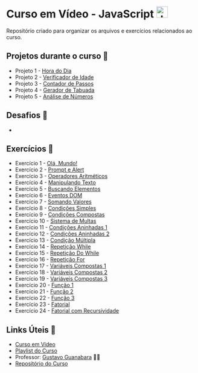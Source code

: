 # Curso em Vídeo - JavaScript <img src="https://cdn.jsdelivr.net/gh/devicons/devicon@latest/icons/javascript/javascript-original.svg" height="30"  alt="JavaScript logo" />

Repositório criado para organizar os arquivos e exercícios relacionados ao curso.

## Projetos durante o curso 🚀

* Projeto 1 - [Hora do Dia](https://kaiqueteixeira.github.io/Aprendendo-JS/Desafios/d001/index.html)
* Projeto 2 - [Verificador de Idade](https://kaiqueteixeira.github.io/Aprendendo-JS/Desafios/d002/index.html)
* Projeto 3 - [Contador de Passos](https://kaiqueteixeira.github.io/Aprendendo-JS/Desafios/d003/index.html)
* Projeto 4 - [Gerador de Tabuada](https://kaiqueteixeira.github.io/Aprendendo-JS/Desafios/d004/index.html)
* Projeto 5 - [Análise de Números](https://kaiqueteixeira.github.io/Aprendendo-JS/Desafios/d005/index.html)

## Desafios 🎯

* 

## Exercícios 📘

* Exercício 1 - [Olá, Mundo!](https://kaiqueteixeira.github.io/Aprendendo-JS/Exerc%C3%ADcios/ex001/index.html)
* Exercício 2 - [Prompt e Alert](https://kaiqueteixeira.github.io/Aprendendo-JS/Exerc%C3%ADcios/ex002/index.html)
* Exercício 3 - [Operadores Aritméticos](https://kaiqueteixeira.github.io/Aprendendo-JS/Exerc%C3%ADcios/ex003/index.html)
* Exercício 4 - [Manipulando Texto](https://kaiqueteixeira.github.io/Aprendendo-JS/Exerc%C3%ADcios/ex004/index.html)
* Exercício 5 - [Buscando Elementos](https://kaiqueteixeira.github.io/Aprendendo-JS/Exerc%C3%ADcios/ex005/index.html)
* Exercício 6 - [Eventos DOM](https://kaiqueteixeira.github.io/Aprendendo-JS/Exerc%C3%ADcios/ex006/index.html)
* Exercício 7 - [Somando Valores](https://kaiqueteixeira.github.io/Aprendendo-JS/Exerc%C3%ADcios/ex007/index.html)
* Exercício 8 - [Condições Simples](https://github.com/KaiqueTeixeira/Aprendendo-JS/blob/main/Exerc%C3%ADcios/ex008/script.js)
* Exercício 9 - [Condições Compostas](https://github.com/KaiqueTeixeira/Aprendendo-JS/blob/main/Exerc%C3%ADcios/ex009/script.js)
* Exercício 10 - [Sistema de Multas](https://kaiqueteixeira.github.io/Aprendendo-JS/Exerc%C3%ADcios/ex010/index.html)
* Exercício 11 - [Condições Aninhadas 1](https://github.com/KaiqueTeixeira/Aprendendo-JS/blob/main/Exerc%C3%ADcios/ex011/script.js)
* Exercício 12 - [Condições Aninhadas 2](https://github.com/KaiqueTeixeira/Aprendendo-JS/blob/main/Exerc%C3%ADcios/ex012/script.js)
* Exercício 13 - [Condição Múltipla](https://github.com/KaiqueTeixeira/Aprendendo-JS/blob/main/Exerc%C3%ADcios/ex013/script.js)
* Exercício 14 - [Repetição While](https://github.com/KaiqueTeixeira/Aprendendo-JS/blob/main/Exerc%C3%ADcios/ex014/script.js)
* Exercício 15 - [Repetição Do While](https://github.com/KaiqueTeixeira/Aprendendo-JS/blob/main/Exerc%C3%ADcios/ex015/script.js)
* Exercício 16 - [Repetição For](https://github.com/KaiqueTeixeira/Aprendendo-JS/blob/main/Exerc%C3%ADcios/ex016/script.js)
* Exercício 17 - [Variáveis Compostas 1](https://github.com/KaiqueTeixeira/Aprendendo-JS/blob/main/Exerc%C3%ADcios/ex017/script.js)
* Exercício 18 - [Variáveis Compostas 2](https://github.com/KaiqueTeixeira/Aprendendo-JS/blob/main/Exerc%C3%ADcios/ex018/script.js)
* Exercício 19 - [Variáveis Compostas 3](https://github.com/KaiqueTeixeira/Aprendendo-JS/blob/main/Exerc%C3%ADcios/ex019/script.js)
* Exercício 20 - [Função 1](https://github.com/KaiqueTeixeira/Aprendendo-JS/blob/main/Exerc%C3%ADcios/ex020/script.js)
* Exercício 21 - [Função 2](https://github.com/KaiqueTeixeira/Aprendendo-JS/blob/main/Exerc%C3%ADcios/ex021/script.js)
* Exercício 22 - [Função 3](https://github.com/KaiqueTeixeira/Aprendendo-JS/blob/main/Exerc%C3%ADcios/ex022/script.js)
* Exercício 23 - [Fatorial](https://github.com/KaiqueTeixeira/Aprendendo-JS/blob/main/Exerc%C3%ADcios/ex023/script.js)
* Exercício 24 - [Fatorial com Recursividade](https://github.com/KaiqueTeixeira/Aprendendo-JS/blob/main/Exerc%C3%ADcios/ex024/script.js)

## Links Úteis 🔗

* [Curso em Vídeo](https://www.cursoemvideo.com/)
* [Playlist do Curso](https://www.youtube.com/watch?v=1-w1RfGIov4&list=PLHz_AreHm4dlsK3Nr9GVvXCbpQyHQl1o1)
* Professor: [Gustavo Guanabara](https://github.com/gustavoguanabara) 🖖🏻
* [Repositório do Curso](https://github.com/gustavoguanabara/javascript)
